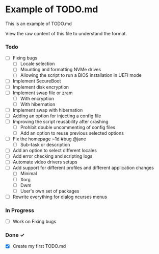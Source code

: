 # Example of TODO.md

This is an example of TODO.md

View the raw content of this file to understand the format.

### Todo

- [ ] Fixing bugs 
  - [ ] Locale selection  
  - [ ] Mounting and formatting NVMe drives
  - [ ] Allowing the script to run a BIOS installation in UEFI mode  
- [ ] Implement SecureBoot 
- [ ] Implement disk encryption  
- [ ] Implement swap file or zram
  - [ ] With encryption
  - [ ] With hibernation 
- [ ] Implement swap with hibernation  
- [ ] Adding an option for injecting a config file 
- [ ] Improving the script reusability after crashing
  - [ ] Prohibit double uncommenting of config files
  - [ ] Add an option to reuse previous selected options 
- [ ] Fix the homepage ~1d #bug @jane  
  - [ ] Sub-task or description  
- [ ] Add an option to select different locales 
- [ ] Add error checking and scripting logs 
- [ ] Automate video drivers setups 
- [ ] Add support for different profiles and different application changes
  - [ ] Minimal
  - [ ] Xorg 
  - [ ] Dwm 
  - [ ] User's own set of packages 
- [ ] Rewrite everything for dialog ncurses menus 

### In Progress

- [ ] Work on Fixing bugs  

### Done ✓

- [x] Create my first TODO.md  

